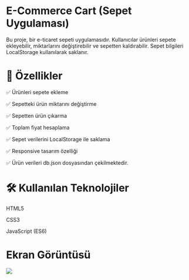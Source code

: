 # E-Commerce Cart (Sepet Uygulaması)

Bu proje, bir e-ticaret sepeti uygulamasıdır. Kullanıcılar ürünleri sepete ekleyebilir, miktarlarını değiştirebilir ve sepetten kaldırabilir. Sepet bilgileri LocalStorage kullanılarak saklanır.

# 🚀 Özellikler

✅ Ürünleri sepete ekleme

✅ Sepetteki ürün miktarını değiştirme

✅ Sepetten ürün çıkarma

✅ Toplam fiyat hesaplama

✅ Sepet verilerini LocalStorage ile saklama

✅ Responsive tasarım özelliği

✅ Ürün verileri db.json dosyasından çekilmektedir.

# 🛠️ Kullanılan Teknolojiler

HTML5

CSS3

JavaScript (ES6)

# Ekran Görüntüsü

![](ekran.gif)
